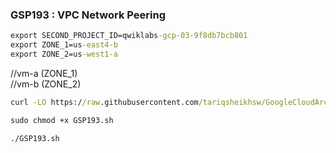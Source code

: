 ### GSP193 : VPC Network Peering

```cmd
export SECOND_PROJECT_ID=qwiklabs-gcp-03-9f8db7bcb801
export ZONE_1=us-east4-b
export ZONE_2=us-west1-a
```
//vm-a (ZONE_1)  
//vm-b (ZONE_2)


```cmd
curl -LO https://raw.githubusercontent.com/tariqsheikhsw/GoogleCloudArchitectLabs/main/Solutions/GSP193.sh

sudo chmod +x GSP193.sh

./GSP193.sh
```

